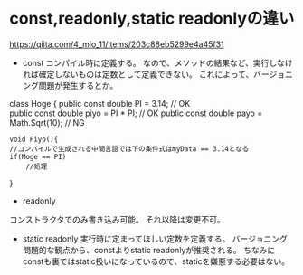 # const,readonly,static readonlyの違い
https://qiita.com/4_mio_11/items/203c88eb5299e4a45f31

- const
コンパイル時に定義する。
なので、メソッドの結果など、実行しなければ確定しないものは定数として定義できない。
これによって、バージョニング問題が発生するとか。

class Hoge
{
    public const double PI = 3.14;     // OK   
    public const double piyo = PI * PI;     // OK
    public const double payo = Math.Sqrt(10);   // NG

    void Piyo(){
    //コンパイルで生成される中間言語では下の条件式はmyData == 3.14となる
    if(Moge == PI)
        //処理
 }
 
 
- readonly

コンストラクタでのみ書き込み可能。
それ以降は変更不可。


- static readonly
実行時に定まってほしい定数を定義する。
バージョニング問題的な観点から、constよりstatic readonlyが推奨される。
ちなみにconstも裏ではstatic扱いになっているので、staticを嫌悪する必要はない。

